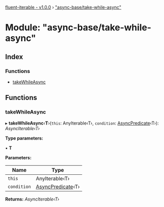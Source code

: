 [fluent-iterable - v1.0.0](../README.md) › ["async-base/take-while-async"](_async_base_take_while_async_.md)

# Module: "async-base/take-while-async"

## Index

### Functions

* [takeWhileAsync](_async_base_take_while_async_.md#takewhileasync)

## Functions

###  takeWhileAsync

▸ **takeWhileAsync**‹**T**›(`this`: AnyIterable‹T›, `condition`: [AsyncPredicate](../interfaces/_types_.asyncpredicate.md)‹T›): *AsyncIterable‹T›*

**Type parameters:**

▪ **T**

**Parameters:**

Name | Type |
------ | ------ |
`this` | AnyIterable‹T› |
`condition` | [AsyncPredicate](../interfaces/_types_.asyncpredicate.md)‹T› |

**Returns:** *AsyncIterable‹T›*
